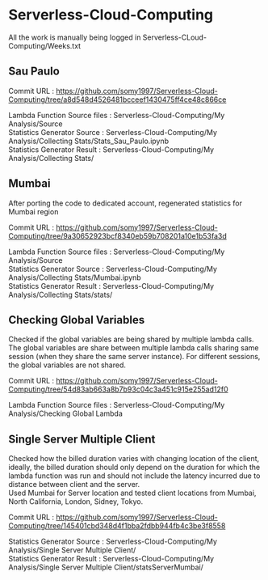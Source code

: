 # Serverless-Cloud-Computing

All the work is manually being logged in Serverless-CLoud-Computing/Weeks.txt

## Sau Paulo

Commit URL : https://github.com/somy1997/Serverless-Cloud-Computing/tree/a8d548d4526481bcceef1430475ff4ce48c866ce

Lambda Function Source files : Serverless-Cloud-Computing/My Analysis/Source  
Statistics Generator Source  : Serverless-Cloud-Computing/My Analysis/Collecting Stats/Stats_Sau_Paulo.ipynb  
Statistics Generator Result  : Serverless-Cloud-Computing/My Analysis/Collecting Stats/  

## Mumbai

After porting the code to dedicated account, regenerated statistics for Mumbai region

Commit URL : https://github.com/somy1997/Serverless-Cloud-Computing/tree/9a30652923bcf8340eb59b708201a10e1b53fa3d

Lambda Function Source files : Serverless-Cloud-Computing/My Analysis/Source  
Statistics Generator Source  : Serverless-Cloud-Computing/My Analysis/Collecting Stats/Mumbai.ipynb  
Statistics Generator Result  : Serverless-Cloud-Computing/My Analysis/Collecting Stats/stats/  

## Checking Global Variables

Checked if the global variables are being shared by multiple lambda calls. The global variables are share between multiple lambda calls sharing same session (when they share the same server instance). For different sessions, the global variables are not shared.

Commit URL : https://github.com/somy1997/Serverless-Cloud-Computing/tree/54d83ab663a8b7b93c04c3a451c915e255ad12f0

Lambda Function Source files : Serverless-Cloud-Computing/My Analysis/Checking Global Lambda

## Single Server Multiple Client

Checked how the billed duration varies with changing location of the client, ideally, the billed duration should only depend on the duration for which the lambda function was run and should not include the latency incurred due to distance between client and the server.  
Used Mumbai for Server location and tested client locations from Mumbai, North California, London, Sidney, Tokyo.

Commit URL : https://github.com/somy1997/Serverless-Cloud-Computing/tree/145401cbd348d4f1bba2fdbb944fb4c3be3f8558

Statistics Generator Source : Serverless-Cloud-Computing/My Analysis/Single Server Multiple Client/  
Statistics Generator Result : Serverless-Cloud-Computing/My Analysis/Single Server Multiple Client/statsServerMumbai/
